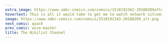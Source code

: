 ```yaml
---
extra_image: https://www.smbc-comics.com/comics/1518192362-20180209after.png
hovertext: This is all it would take to get me to watch network sitcoms again.
image: https://www.smbc-comics.com/comics/1518192343-20180209_alt.png
next_comic: quack
prev_comic: wise-master
title: The Nihilist Channel
---
```


